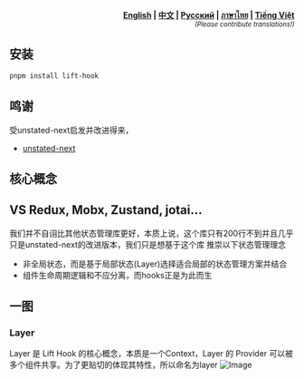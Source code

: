 ﻿<p align="right">
  <strong>
    <a href="README.md">English</a> |
    <a href="README-zh-cn.md">中文</a> |
    <a href="README-ru-ru.md">Русский</a> |
    <a href="README-th-th.md">ภาษาไทย</a> |
    <a href="README-vi-vn.md">Tiếng Việt</a>
  </strong>
  <br/>
  <sup><em>(Please contribute translations!)</em></sup>
</p>


## 安装

```sh
pnpm install lift-hook
```
## 鸣谢
受unstated-next启发并改进得来，
- [unstated-next](https://github.com/jamiebuilds/unstated-next)

## 核心概念

## VS Redux, Mobx, Zustand, jotai...

我们并不自诩比其他状态管理库更好，本质上说，这个库只有200行不到并且几乎只是unstated-next的改进版本，我们只是想基于这个库 推崇以下状态管理理念
- 非全局状态，而是基于局部状态(Layer)选择适合局部的状态管理方案并结合
- 组件生命周期逻辑和不应分离，而hooks正是为此而生

## 一图

### Layer

Layer 是 Lift Hook 的核心概念，本质是一个Context，Layer 的 Provider 可以被多个组件共享。为了更贴切的体现其特性，所以命名为layer
![Image](https://github.com/user-attachments/assets/b5113a61-df6a-4742-8dc5-57046e784efd)
